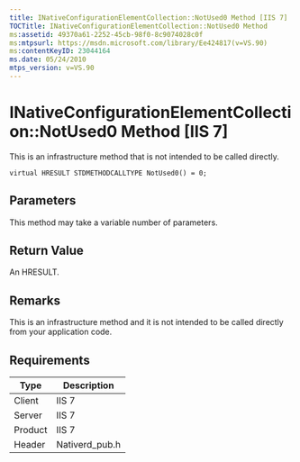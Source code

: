 ```yaml
---
title: INativeConfigurationElementCollection::NotUsed0 Method [IIS 7]
TOCTitle: INativeConfigurationElementCollection::NotUsed0 Method
ms:assetid: 49370a61-2252-45cb-98f0-8c9074028c0f
ms:mtpsurl: https://msdn.microsoft.com/library/Ee424817(v=VS.90)
ms:contentKeyID: 23044164
ms.date: 05/24/2010
mtps_version: v=VS.90
---
```


# INativeConfigurationElementCollection::NotUsed0 Method \[IIS 7\]

This is an infrastructure method that is not intended to be called directly.

    virtual HRESULT STDMETHODCALLTYPE NotUsed0() = 0;

## Parameters

This method may take a variable number of parameters.

## Return Value

An HRESULT.

## Remarks

This is an infrastructure method and it is not intended to be called directly from your application code.

## Requirements

| Type | Description |
| --- | --- |
| Client | IIS 7 |
| Server | IIS 7 |
| Product | IIS 7 |
| Header | Nativerd_pub.h |

